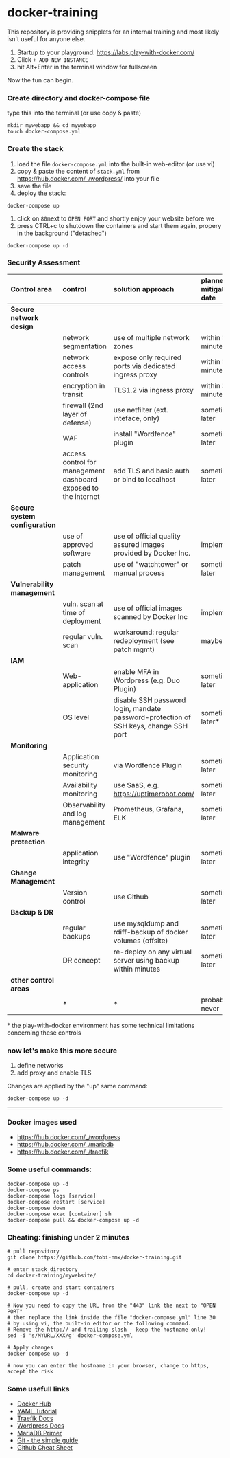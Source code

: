 # docker-training

This repository is providing snipplets for an internal training and most likely isn't useful for anyone else.

1) Startup to your playground: https://labs.play-with-docker.com/
1) Click `+ ADD NEW INSTANCE`
1) hit Alt+Enter in the terminal window for fullscreen

Now the fun can begin.

### Create directory and docker-compose file
type this into the terminal (or use copy & paste)
```
mkdir mywebapp && cd mywebapp
touch docker-compose.yml
```

### Create the stack
1) load the file `docker-compose.yml` into the built-in web-editor (or use vi)
1) copy & paste the content of `stack.yml` from https://hub.docker.com/_/wordpress/ into your file
1) save the file
1) deploy the stack:
```
docker-compose up
```
1) click on `80`next to `OPEN PORT` and shortly enjoy your website before we
1) press CTRL+c to shutdown the containers and start them again, propery in the background ("detached")
```
docker-compose up -d
```

### Security Assessment
| Control area   | control   | solution approach   | planned mitigation date |
|:-|:-|:-|:-|
| **Secure network design** |
|| network segmentation | use of multiple network zones | within 30 minutes |
|| network access controls | expose only required ports via dedicated ingress proxy | within 30 minutes |
|| encryption in transit  | TLS1.2 via ingress proxy  | within 30 minutes* |
|| firewall (2nd layer of defense) | use netfilter (ext. inteface, only) | sometime later |
|| WAF | install "Wordfence" plugin | sometime later | 
|| access control for management dashboard exposed to the internet | add TLS and basic auth or bind to localhost | sometime later |
| **Secure system configuration** |
|| use of approved software | use of official quality assured images provided by Docker Inc. | implemented |
|| patch management | use of "watchtower" or manual process | sometime later |
| **Vulnerability management** |
|| vuln. scan at time of deployment | use of official images scanned by Docker Inc | implemented |
|| regular vuln. scan | workaround: regular redeployment (see patch mgmt) | maybe never |
| **IAM** |
|| Web-application | enable MFA in Wordpress (e.g. Duo Plugin) | sometime later |
|| OS level | disable SSH password login, mandate password-protection of SSH keys, change SSH port | sometime later* |
| **Monitoring** |
|| Application security monitoring | via Wordfence Plugin | sometime later |
|| Availability monitoring | use SaaS, e.g. https://uptimerobot.com/ | sometime later |
|| Observability and log management | Prometheus, Grafana, ELK | sometime later |
| **Malware protection** |
|| application integrity | use "Wordfence" plugin | sometime later |
| **Change Management** |
|| Version control | use Github | sometime later |
| **Backup & DR** |
|| regular backups | use mysqldump and rdiff-backup of docker volumes (offsite) | sometime later |
|| DR concept | re-deploy on any virtual server using backup within minutes | sometime later |
| **other control areas** |
|| * | * | probably never |

&ast; the play-with-docker environment has some technical limitations concerning these controls

### now let's make this more secure
1) define networks
2) add proxy and enable TLS

Changes are applied by the "up" same command:
```
docker-compose up -d
```

---

### Docker images used
- https://hub.docker.com/_/wordpress
- https://hub.docker.com/_/mariadb
- https://hub.docker.com/_/traefik


### Some useful commands:
```
docker-compose up -d
docker-compose ps
docker-compose logs [service]
docker-compose restart [service]
docker-compose down
docker-compose exec [container] sh
docker-compose pull && docker-compose up -d
```


### Cheating: finishing under 2 minutes
```
# pull repository
git clone https://github.com/tobi-nmx/docker-training.git

# enter stack directory
cd docker-training/mywebsite/

# pull, create and start containers
docker-compose up -d

# Now you need to copy the URL from the "443" link the next to "OPEN PORT"
# then replace the link inside the file "docker-compose.yml" line 30
# by using vi, the built-in editor or the following command.
# Remove the http:// and trailing slash - keep the hostname only!
sed -i 's/MYURL/XXX/g' docker-compose.yml

# Apply changes
docker-compose up -d

# now you can enter the hostname in your browser, change to https, accept the risk
```

### Some usefull links
- [Docker Hub](https://hub.docker.com/)
- [YAML Tutorial](https://rollout.io/blog/yaml-tutorial-everything-you-need-get-started/)
- [Traefik Docs](https://docs.traefik.io/)
- [Wordpress Docs](https://developer.wordpress.org/)
- [MariaDB Primer](https://mariadb.com/kb/en/a-mariadb-primer/)
- [Git - the simple guide](https://rogerdudler.github.io/git-guide/)
- [Github Cheat Sheet](https://github.github.com/training-kit/downloads/github-git-cheat-sheet.pdf)

